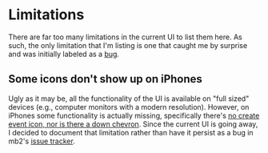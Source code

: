 # Limitations

There are far too many limitations in the current UI to list them here. As
such, the only limitation that I'm listing is one that caught me by surprise
and was initially labeled as a [bug](https://github.com/ctm/mb2-doc/labels/bug).

## Some icons don't show up on iPhones

Ugly as it may be, all the functionality of the UI is available on
"full sized" devices (e.g., computer monitors with a modern
resolution). However, on iPhones some functionality is actually
missing, specifically there's [no create event icon, nor is there a
down chevron](https://github.com/ctm/mb2-doc/issues/300).  Since the
current UI is going away, I decided to document that limitation rather
than have it persist as a bug in mb2's [issue
tracker](https://github.com/ctm/mb2-doc/issues).
